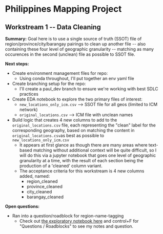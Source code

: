 # Philippines Mapping Project

## Workstream 1 -- Data Cleaning

**Summary:** Goal here is to use a single source of truth (SSOT) file of region/province/city/barangay pairings to clean up another file -- also containing these four level of geographic granularity -- matching as many occurences in the second (unclean) file as possible to SSOT file.

**Next steps:**
- Create environment management files for repo:
    - Using conda throughout, I'll put together an env yaml file
- Create branching setup for the repo:
    - I'll create a paul_dev branch to ensure we're working with best SDLC practices
- Create EDA notebook to explore the two primary files of interest:
    - `new_locations_only_icm.csv` --> SSOT file for all geos (limited to ICM network)
    - `original_locations.csv` --> ICM file with unclean names 
- Build logic that creates 4 new columns to add to the `original_locations.csv` file, each representing the "clean" label for the corresponding geography, based on matching the content in `original_locations.csv`as best as possible to `new_locations_only_icm.csv`
    - It appears at first glance as though there are many areas where text-based matching without additional context will be quite difficult, so I will do this via a jupyter notebook that goes one level of geographic granularity at a time, with the result of each section being the production of a 'cleaned' column variant. 
    - The acceptance criteria for this workstream is 4 new columns added, named:
        - region_cleaned
        - province_cleaned
        - city_cleaned
        - barangay_cleaned

**Open questions:**
- Ran into a question/roadblock for region-name-tagging
    - Check out [the exploratory notebook here](https://github.com/caremin-tech/ph-mapping/blob/master/data_cleaning_workstream/data_cleaning_workbook.ipynb) and control+F for "Questions / Roadblocks" to see my notes and question. 

